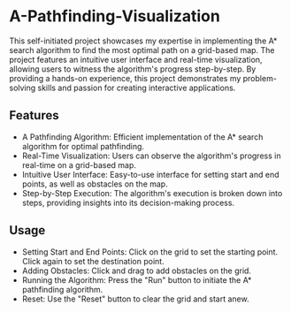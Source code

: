 # A-Pathfinding-Visualization

This self-initiated project showcases my expertise in implementing the A* search algorithm to find the most optimal path on a grid-based map. The project features an intuitive user interface and real-time visualization, allowing users to witness the algorithm's progress step-by-step. By providing a hands-on experience, this project demonstrates my problem-solving skills and passion for creating interactive applications.

## Features

* A Pathfinding Algorithm: Efficient implementation of the A* search algorithm for optimal pathfinding.
* Real-Time Visualization: Users can observe the algorithm's progress in real-time on a grid-based map.
* Intuitive User Interface: Easy-to-use interface for setting start and end points, as well as obstacles on the map.
* Step-by-Step Execution: The algorithm's execution is broken down into steps, providing insights into its decision-making process.

## Usage
* Setting Start and End Points:  Click on the grid to set the starting point.
Click again to set the destination point.
* Adding Obstacles:  Click and drag to add obstacles on the grid.
* Running the Algorithm:  Press the "Run" button to initiate the A* pathfinding algorithm.
* Reset:  Use the "Reset" button to clear the grid and start anew.
